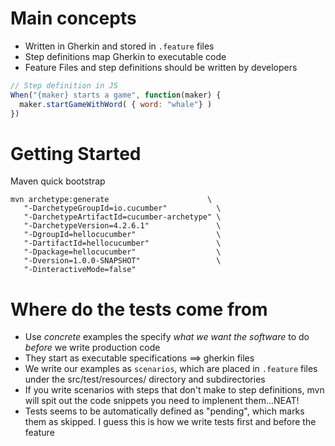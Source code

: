 # Main concepts
* Written in Gherkin and stored in `.feature` files
* Step definitions map Gherkin to executable code
* Feature Files and step definitions should be written by developers

```js
// Step definition in JS
When("{maker} starts a game", function(maker) {
  maker.startGameWithWord( { word: "whale"} )
})
```

# Getting Started
Maven quick bootstrap
```
mvn archetype:generate                      \
   "-DarchetypeGroupId=io.cucumber"           \
   "-DarchetypeArtifactId=cucumber-archetype" \
   "-DarchetypeVersion=4.2.6.1"               \
   "-DgroupId=hellocucumber"                  \
   "-DartifactId=hellocucumber"               \
   "-Dpackage=hellocucumber"                  \
   "-Dversion=1.0.0-SNAPSHOT"                 \
   "-DinteractiveMode=false"
```

# Where do the tests come from
* Use *concrete* examples the specify *what we want the software* to do *before* we
  write production code
* They start as executable specifications ==> gherkin files
* We write our examples as `scenarios`, which are placed in `.feature` files
  under the src/test/resources/<project> directory and subdirectories
* If you write scenarios with steps that don't make to step definitions,
  mvn will spit out the code snippets you need to implenent them...NEAT!
* Tests seems to be automatically defined as "pending", which marks them as skipped.
  I guess this is how we write tests first and before the feature
